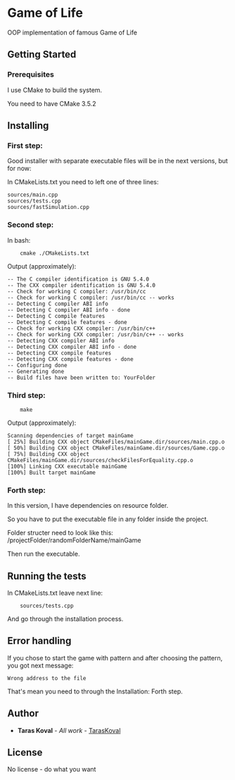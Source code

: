 # Game of Life
 
OOP implementation of famous Game of Life

## Getting Started

### Prerequisites

I use CMake to build the system.

You need to have CMake 3.5.2

## Installing

### First step:

Good installer with separate executable files will be in the next versions, but for now:

In CMakeLists.txt you need to left one of three lines:

```
sources/main.cpp
sources/tests.cpp
sources/fastSimulation.cpp
```

### Second step:

In bash:

```
    cmake ./CMakeLists.txt
```

Output (approximately):

```
-- The C compiler identification is GNU 5.4.0
-- The CXX compiler identification is GNU 5.4.0
-- Check for working C compiler: /usr/bin/cc
-- Check for working C compiler: /usr/bin/cc -- works
-- Detecting C compiler ABI info
-- Detecting C compiler ABI info - done
-- Detecting C compile features
-- Detecting C compile features - done
-- Check for working CXX compiler: /usr/bin/c++
-- Check for working CXX compiler: /usr/bin/c++ -- works
-- Detecting CXX compiler ABI info
-- Detecting CXX compiler ABI info - done
-- Detecting CXX compile features
-- Detecting CXX compile features - done
-- Configuring done
-- Generating done
-- Build files have been written to: YourFolder
```

### Third step:

```
    make
```

Output (approximately):

```
Scanning dependencies of target mainGame
[ 25%] Building CXX object CMakeFiles/mainGame.dir/sources/main.cpp.o
[ 50%] Building CXX object CMakeFiles/mainGame.dir/sources/Game.cpp.o
[ 75%] Building CXX object CMakeFiles/mainGame.dir/sources/checkFilesForEquality.cpp.o
[100%] Linking CXX executable mainGame
[100%] Built target mainGame
```

### Forth step:

In this version, I have dependencies on resource folder.

So you have to put the executable file in any folder inside the project.

Folder structer need to look like this: /projectFolder/randomFolderName/mainGame

Then run the executable.

## Running the tests

In CMakeLists.txt leave next line:

```
    sources/tests.cpp
```

And go through the installation process.

## Error handling

If you chose to start the game with pattern and after choosing the pattern, you got next message:

```
Wrong address to the file
```

That's mean you need to through the Installation: Forth step.

## Author

* **Taras Koval** - *All work* - [TarasKoval](https://github.com/TarasKoval)

## License

No license - do what you want
